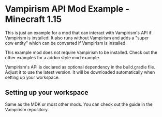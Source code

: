 **Vampirism API Mod Example** - Minecraft 1.15
======================================

This is just an example for a mod that can interact with Vampirism's API if Vampirism is installed.
It also runs without Vampirism and adds a "super cow entity" which can be converted if Vampirism is installed.

This example mod does not require Vampirism to be installed. Check out the other examples for a addon style mod example.  

Vampirism's API is declared as optional dependency in the build.gradle file. Adjust it to use the latest version.
It will be downloaded automatically when setting up your workspace.  
  
## Setting up your workspace
Same as the MDK or most other mods. You can check out the guide in the Vampirism repository.
